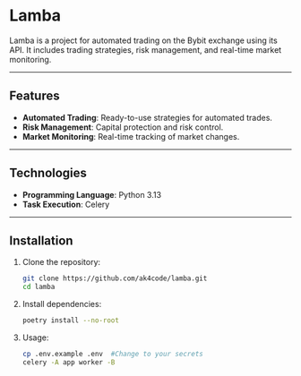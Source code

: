 # Lamba

Lamba is a project for automated trading on the Bybit exchange using its API. It includes trading strategies, risk management, and real-time market monitoring.

---

## Features

- **Automated Trading**: Ready-to-use strategies for automated trades.
- **Risk Management**: Capital protection and risk control.
- **Market Monitoring**: Real-time tracking of market changes.

---

## Technologies

- **Programming Language**: Python 3.13
- **Task Execution**: Celery

---

## Installation

1. Clone the repository:
   ```bash
   git clone https://github.com/ak4code/lamba.git
   cd lamba
   ```

2. Install dependencies:
   ```bash
   poetry install --no-root
   ```

3. Usage:
   ```bash
   cp .env.example .env  #Change to your secrets
   celery -A app worker -B
   ```
   
